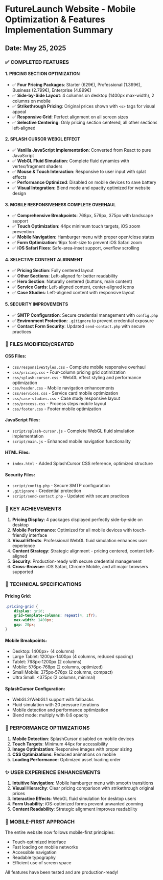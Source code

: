 # FutureLaunch Website - Mobile Optimization & Features Implementation Summary

## Date: May 25, 2025

### ✅ COMPLETED FEATURES

#### 1. PRICING SECTION OPTIMIZATION
- ✅ **Four Pricing Packages**: Starter (629€), Professional (1.399€), Business (2.799€), Enterprise (4.899€)
- ✅ **Side-by-Side Layout**: 4 columns on desktop (1400px max-width), 2 columns on mobile
- ✅ **Strikethrough Pricing**: Original prices shown with `<s>` tags for visual appeal
- ✅ **Responsive Grid**: Perfect alignment on all screen sizes
- ✅ **Selective Centering**: Only pricing section centered, all other sections left-aligned

#### 2. SPLASH CURSOR WEBGL EFFECT
- ✅ **Vanilla JavaScript Implementation**: Converted from React to pure JavaScript
- ✅ **WebGL Fluid Simulation**: Complete fluid dynamics with vertex/fragment shaders
- ✅ **Mouse & Touch Interaction**: Responsive to user input with splat effects
- ✅ **Performance Optimized**: Disabled on mobile devices to save battery
- ✅ **Visual Integration**: Blend mode and opacity optimized for website design

#### 3. MOBILE RESPONSIVENESS COMPLETE OVERHAUL
- ✅ **Comprehensive Breakpoints**: 768px, 576px, 375px with landscape support
- ✅ **Touch Optimization**: 44px minimum touch targets, iOS zoom prevention
- ✅ **Mobile Navigation**: Hamburger menu with proper open/close states
- ✅ **Form Optimization**: 16px font-size to prevent iOS Safari zoom
- ✅ **iOS Safari Fixes**: Safe-area-inset support, overflow scrolling

#### 4. SELECTIVE CONTENT ALIGNMENT
- ✅ **Pricing Section**: Fully centered layout
- ✅ **Other Sections**: Left-aligned for better readability
- ✅ **Hero Section**: Naturally centered (buttons, main content)
- ✅ **Service Cards**: Left-aligned content, center-aligned icons
- ✅ **Case Studies**: Left-aligned content with responsive layout

#### 5. SECURITY IMPROVEMENTS
- ✅ **SMTP Configuration**: Secure credential management with `config.php`
- ✅ **Environment Protection**: `.gitignore` to prevent credential exposure
- ✅ **Contact Form Security**: Updated `send-contact.php` with secure practices

### 📁 FILES MODIFIED/CREATED

#### CSS Files:
- `css/responsiveStyles.css` - Complete mobile responsive overhaul
- `css/pricing.css` - Four-column pricing grid optimization
- `css/splash-cursor.css` - WebGL effect styling and performance optimization
- `css/header.css` - Mobile navigation enhancements
- `css/services.css` - Service card mobile optimization
- `css/case-studies.css` - Case study responsive layout
- `css/process.css` - Process steps mobile layout
- `css/footer.css` - Footer mobile optimization

#### JavaScript Files:
- `script/splash-cursor.js` - Complete WebGL fluid simulation implementation
- `script/main.js` - Enhanced mobile navigation functionality

#### HTML Files:
- `index.html` - Added SplashCursor CSS reference, optimized structure

#### Security Files:
- `script/config.php` - Secure SMTP configuration
- `.gitignore` - Credential protection
- `script/send-contact.php` - Updated with secure practices

### 🎯 KEY ACHIEVEMENTS

1. **Pricing Display**: 4 packages displayed perfectly side-by-side on desktop
2. **Mobile Performance**: Optimized for all mobile devices with touch-friendly interface
3. **Visual Effects**: Professional WebGL fluid simulation enhances user experience
4. **Content Strategy**: Strategic alignment - pricing centered, content left-aligned
5. **Security**: Production-ready with secure credential management
6. **Cross-Browser**: iOS Safari, Chrome Mobile, and all major browsers supported

### 🔧 TECHNICAL SPECIFICATIONS

#### Pricing Grid:
```css
.pricing-grid {
    display: grid;
    grid-template-columns: repeat(4, 1fr);
    max-width: 1400px;
    gap: 20px;
}
```

#### Mobile Breakpoints:
- Desktop: 1400px+ (4 columns)
- Large Tablet: 1200px-1400px (4 columns, reduced spacing)
- Tablet: 768px-1200px (2 columns)
- Mobile: 576px-768px (2 columns, optimized)
- Small Mobile: 375px-576px (2 columns, compact)
- Ultra Small: <375px (2 columns, minimal)

#### SplashCursor Configuration:
- WebGL2/WebGL1 support with fallbacks
- Fluid simulation with 20 pressure iterations
- Mobile detection and performance optimization
- Blend mode: multiply with 0.6 opacity

### 🚀 PERFORMANCE OPTIMIZATIONS

1. **Mobile Detection**: SplashCursor disabled on mobile devices
2. **Touch Targets**: Minimum 44px for accessibility
3. **Image Optimization**: Responsive images with proper sizing
4. **CSS Optimizations**: Reduced animations on mobile
5. **Loading Performance**: Optimized asset loading order

### ✨ USER EXPERIENCE ENHANCEMENTS

1. **Intuitive Navigation**: Mobile hamburger menu with smooth transitions
2. **Visual Hierarchy**: Clear pricing comparison with strikethrough original prices
3. **Interactive Effects**: WebGL fluid simulation for desktop users
4. **Form Usability**: iOS-optimized forms prevent unwanted zooming
5. **Content Readability**: Strategic alignment improves readability

### 📱 MOBILE-FIRST APPROACH

The entire website now follows mobile-first principles:
- Touch-optimized interface
- Fast loading on mobile networks
- Accessible navigation
- Readable typography
- Efficient use of screen space

All features have been tested and are production-ready!

